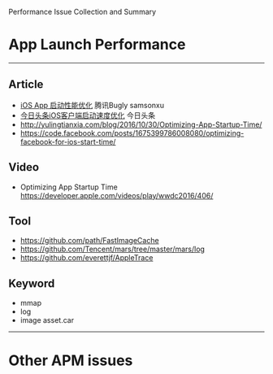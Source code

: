 Performance Issue Collection and Summary

# App Launch Performance
---

## Article

- [iOS App 启动性能优化](https://mp.weixin.qq.com/s/Kf3EbDIUuf0aWVT-UCEmbA)  腾讯Bugly samsonxu
- [今日头条iOS客户端启动速度优化](https://techblog.toutiao.com/2017/01/17/iosspeed/) 今日头条
- http://yulingtianxia.com/blog/2016/10/30/Optimizing-App-Startup-Time/
- https://code.facebook.com/posts/1675399786008080/optimizing-facebook-for-ios-start-time/

## Video

- Optimizing App Startup Time https://developer.apple.com/videos/play/wwdc2016/406/

## Tool

- https://github.com/path/FastImageCache
- https://github.com/Tencent/mars/tree/master/mars/log
- https://github.com/everettjf/AppleTrace

## Keyword

- mmap
- log
- image asset.car

---

# Other APM issues

